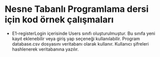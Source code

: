 # Nesne Tabanlı Programlama dersi için kod örnek çalışmaları

- E1-registerLogin içerisinde Users sınıfı oluşturulmuştur. Bu sınıfa yeni kayıt eklenebilir veya giriş yap seçeneği kullanılabilir. Program database.csv dosyasını
veritabanı olarak kullanır. Kullanıcı şifreleri hashlenerek veritabanına yazılır. 

